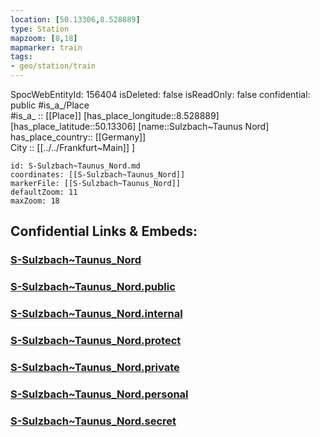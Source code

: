 ```yaml
---
location: [50.13306,8.528889] 
type: Station 
mapzoom: [8,18] 
mapmarker: train 
tags:
- geo/station/train
---
```

SpocWebEntityId: 156404
isDeleted: false
isReadOnly: false
confidential: public
#is_a_/Place  
#is_a_ :: [[Place]] 
[has_place_longitude::8.528889] 
[has_place_latitude::50.13306] 
[name::Sulzbach~Taunus Nord] 
has_place_country:: [[Germany]]  
City :: [[../../Frankfurt~Main]] ] 


```leaflet
id: S-Sulzbach~Taunus_Nord.md
coordinates: [[S-Sulzbach~Taunus_Nord]] 
markerFile: [[S-Sulzbach~Taunus_Nord]] 
defaultZoom: 11 
maxZoom: 18
```


## Confidential Links & Embeds: 

### [S-Sulzbach~Taunus_Nord](/_Standards/Earth/Continent/Europe/Europe~Central/Germany/Germany~West/Hessen/counties~Hessen/Frankfurt~Main/Stations-FFM~S/S-Sulzbach~Taunus_Nord.md) 

### [S-Sulzbach~Taunus_Nord.public](/_public/Earth/Continent/Europe/Europe~Central/Germany/Germany~West/Hessen/counties~Hessen/Frankfurt~Main/Stations-FFM~S/S-Sulzbach~Taunus_Nord.public.md) 

### [S-Sulzbach~Taunus_Nord.internal](/_internal/Earth/Continent/Europe/Europe~Central/Germany/Germany~West/Hessen/counties~Hessen/Frankfurt~Main/Stations-FFM~S/S-Sulzbach~Taunus_Nord.internal.md) 

### [S-Sulzbach~Taunus_Nord.protect](/_protect/Earth/Continent/Europe/Europe~Central/Germany/Germany~West/Hessen/counties~Hessen/Frankfurt~Main/Stations-FFM~S/S-Sulzbach~Taunus_Nord.protect.md) 

### [S-Sulzbach~Taunus_Nord.private](/_private/Earth/Continent/Europe/Europe~Central/Germany/Germany~West/Hessen/counties~Hessen/Frankfurt~Main/Stations-FFM~S/S-Sulzbach~Taunus_Nord.private.md) 

### [S-Sulzbach~Taunus_Nord.personal](/_personal/Earth/Continent/Europe/Europe~Central/Germany/Germany~West/Hessen/counties~Hessen/Frankfurt~Main/Stations-FFM~S/S-Sulzbach~Taunus_Nord.personal.md) 

### [S-Sulzbach~Taunus_Nord.secret](/_secret/Earth/Continent/Europe/Europe~Central/Germany/Germany~West/Hessen/counties~Hessen/Frankfurt~Main/Stations-FFM~S/S-Sulzbach~Taunus_Nord.secret.md)


